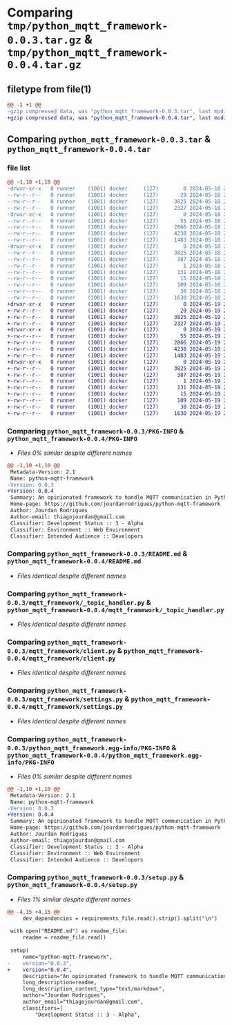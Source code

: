 # Comparing `tmp/python_mqtt_framework-0.0.3.tar.gz` & `tmp/python_mqtt_framework-0.0.4.tar.gz`

## filetype from file(1)

```diff
@@ -1 +1 @@
-gzip compressed data, was "python_mqtt_framework-0.0.3.tar", last modified: Sat May 18 21:24:35 2024, max compression
+gzip compressed data, was "python_mqtt_framework-0.0.4.tar", last modified: Sun May 19 20:22:29 2024, max compression
```

## Comparing `python_mqtt_framework-0.0.3.tar` & `python_mqtt_framework-0.0.4.tar`

### file list

```diff
@@ -1,18 +1,18 @@
-drwxr-xr-x   0 runner    (1001) docker     (127)        0 2024-05-18 21:24:35.496065 python_mqtt_framework-0.0.3/
--rw-r--r--   0 runner    (1001) docker     (127)       29 2024-05-18 21:24:08.000000 python_mqtt_framework-0.0.3/MANIFEST.in
--rw-r--r--   0 runner    (1001) docker     (127)     3825 2024-05-18 21:24:35.496065 python_mqtt_framework-0.0.3/PKG-INFO
--rw-r--r--   0 runner    (1001) docker     (127)     2327 2024-05-18 21:24:08.000000 python_mqtt_framework-0.0.3/README.md
-drwxr-xr-x   0 runner    (1001) docker     (127)        0 2024-05-18 21:24:35.496065 python_mqtt_framework-0.0.3/mqtt_framework/
--rw-r--r--   0 runner    (1001) docker     (127)       55 2024-05-18 21:24:08.000000 python_mqtt_framework-0.0.3/mqtt_framework/__init__.py
--rw-r--r--   0 runner    (1001) docker     (127)     2866 2024-05-18 21:24:08.000000 python_mqtt_framework-0.0.3/mqtt_framework/_topic_handler.py
--rw-r--r--   0 runner    (1001) docker     (127)     4238 2024-05-18 21:24:08.000000 python_mqtt_framework-0.0.3/mqtt_framework/client.py
--rw-r--r--   0 runner    (1001) docker     (127)     1483 2024-05-18 21:24:08.000000 python_mqtt_framework-0.0.3/mqtt_framework/settings.py
-drwxr-xr-x   0 runner    (1001) docker     (127)        0 2024-05-18 21:24:35.496065 python_mqtt_framework-0.0.3/python_mqtt_framework.egg-info/
--rw-r--r--   0 runner    (1001) docker     (127)     3825 2024-05-18 21:24:35.000000 python_mqtt_framework-0.0.3/python_mqtt_framework.egg-info/PKG-INFO
--rw-r--r--   0 runner    (1001) docker     (127)      387 2024-05-18 21:24:35.000000 python_mqtt_framework-0.0.3/python_mqtt_framework.egg-info/SOURCES.txt
--rw-r--r--   0 runner    (1001) docker     (127)        1 2024-05-18 21:24:35.000000 python_mqtt_framework-0.0.3/python_mqtt_framework.egg-info/dependency_links.txt
--rw-r--r--   0 runner    (1001) docker     (127)      131 2024-05-18 21:24:35.000000 python_mqtt_framework-0.0.3/python_mqtt_framework.egg-info/requires.txt
--rw-r--r--   0 runner    (1001) docker     (127)       15 2024-05-18 21:24:35.000000 python_mqtt_framework-0.0.3/python_mqtt_framework.egg-info/top_level.txt
--rw-r--r--   0 runner    (1001) docker     (127)      109 2024-05-18 21:24:08.000000 python_mqtt_framework-0.0.3/requirements-dev.txt
--rw-r--r--   0 runner    (1001) docker     (127)       38 2024-05-18 21:24:35.496065 python_mqtt_framework-0.0.3/setup.cfg
--rw-r--r--   0 runner    (1001) docker     (127)     1630 2024-05-18 21:24:08.000000 python_mqtt_framework-0.0.3/setup.py
+drwxr-xr-x   0 runner    (1001) docker     (127)        0 2024-05-19 20:22:29.144811 python_mqtt_framework-0.0.4/
+-rw-r--r--   0 runner    (1001) docker     (127)       29 2024-05-19 20:22:16.000000 python_mqtt_framework-0.0.4/MANIFEST.in
+-rw-r--r--   0 runner    (1001) docker     (127)     3825 2024-05-19 20:22:29.144811 python_mqtt_framework-0.0.4/PKG-INFO
+-rw-r--r--   0 runner    (1001) docker     (127)     2327 2024-05-19 20:22:16.000000 python_mqtt_framework-0.0.4/README.md
+drwxr-xr-x   0 runner    (1001) docker     (127)        0 2024-05-19 20:22:29.140811 python_mqtt_framework-0.0.4/mqtt_framework/
+-rw-r--r--   0 runner    (1001) docker     (127)       55 2024-05-19 20:22:16.000000 python_mqtt_framework-0.0.4/mqtt_framework/__init__.py
+-rw-r--r--   0 runner    (1001) docker     (127)     2866 2024-05-19 20:22:16.000000 python_mqtt_framework-0.0.4/mqtt_framework/_topic_handler.py
+-rw-r--r--   0 runner    (1001) docker     (127)     4238 2024-05-19 20:22:16.000000 python_mqtt_framework-0.0.4/mqtt_framework/client.py
+-rw-r--r--   0 runner    (1001) docker     (127)     1483 2024-05-19 20:22:16.000000 python_mqtt_framework-0.0.4/mqtt_framework/settings.py
+drwxr-xr-x   0 runner    (1001) docker     (127)        0 2024-05-19 20:22:29.144811 python_mqtt_framework-0.0.4/python_mqtt_framework.egg-info/
+-rw-r--r--   0 runner    (1001) docker     (127)     3825 2024-05-19 20:22:29.000000 python_mqtt_framework-0.0.4/python_mqtt_framework.egg-info/PKG-INFO
+-rw-r--r--   0 runner    (1001) docker     (127)      387 2024-05-19 20:22:29.000000 python_mqtt_framework-0.0.4/python_mqtt_framework.egg-info/SOURCES.txt
+-rw-r--r--   0 runner    (1001) docker     (127)        1 2024-05-19 20:22:29.000000 python_mqtt_framework-0.0.4/python_mqtt_framework.egg-info/dependency_links.txt
+-rw-r--r--   0 runner    (1001) docker     (127)      131 2024-05-19 20:22:29.000000 python_mqtt_framework-0.0.4/python_mqtt_framework.egg-info/requires.txt
+-rw-r--r--   0 runner    (1001) docker     (127)       15 2024-05-19 20:22:29.000000 python_mqtt_framework-0.0.4/python_mqtt_framework.egg-info/top_level.txt
+-rw-r--r--   0 runner    (1001) docker     (127)      109 2024-05-19 20:22:16.000000 python_mqtt_framework-0.0.4/requirements-dev.txt
+-rw-r--r--   0 runner    (1001) docker     (127)       38 2024-05-19 20:22:29.144811 python_mqtt_framework-0.0.4/setup.cfg
+-rw-r--r--   0 runner    (1001) docker     (127)     1630 2024-05-19 20:22:16.000000 python_mqtt_framework-0.0.4/setup.py
```

### Comparing `python_mqtt_framework-0.0.3/PKG-INFO` & `python_mqtt_framework-0.0.4/PKG-INFO`

 * *Files 0% similar despite different names*

```diff
@@ -1,10 +1,10 @@
 Metadata-Version: 2.1
 Name: python-mqtt-framework
-Version: 0.0.3
+Version: 0.0.4
 Summary: An opinionated framework to handle MQTT communication in Python.
 Home-page: https://github.com/jourdanrodrigues/python-mqtt-framework
 Author: Jourdan Rodrigues
 Author-email: thiagojourdan@gmail.com
 Classifier: Development Status :: 3 - Alpha
 Classifier: Environment :: Web Environment
 Classifier: Intended Audience :: Developers
```

### Comparing `python_mqtt_framework-0.0.3/README.md` & `python_mqtt_framework-0.0.4/README.md`

 * *Files identical despite different names*

### Comparing `python_mqtt_framework-0.0.3/mqtt_framework/_topic_handler.py` & `python_mqtt_framework-0.0.4/mqtt_framework/_topic_handler.py`

 * *Files identical despite different names*

### Comparing `python_mqtt_framework-0.0.3/mqtt_framework/client.py` & `python_mqtt_framework-0.0.4/mqtt_framework/client.py`

 * *Files identical despite different names*

### Comparing `python_mqtt_framework-0.0.3/mqtt_framework/settings.py` & `python_mqtt_framework-0.0.4/mqtt_framework/settings.py`

 * *Files identical despite different names*

### Comparing `python_mqtt_framework-0.0.3/python_mqtt_framework.egg-info/PKG-INFO` & `python_mqtt_framework-0.0.4/python_mqtt_framework.egg-info/PKG-INFO`

 * *Files 0% similar despite different names*

```diff
@@ -1,10 +1,10 @@
 Metadata-Version: 2.1
 Name: python-mqtt-framework
-Version: 0.0.3
+Version: 0.0.4
 Summary: An opinionated framework to handle MQTT communication in Python.
 Home-page: https://github.com/jourdanrodrigues/python-mqtt-framework
 Author: Jourdan Rodrigues
 Author-email: thiagojourdan@gmail.com
 Classifier: Development Status :: 3 - Alpha
 Classifier: Environment :: Web Environment
 Classifier: Intended Audience :: Developers
```

### Comparing `python_mqtt_framework-0.0.3/setup.py` & `python_mqtt_framework-0.0.4/setup.py`

 * *Files 1% similar despite different names*

```diff
@@ -4,15 +4,15 @@
     dev_dependencies = requirements_file.read().strip().split("\n")
 
 with open("README.md") as readme_file:
     readme = readme_file.read()
 
 setup(
     name="python-mqtt-framework",
-    version="0.0.3",
+    version="0.0.4",
     description="An opinionated framework to handle MQTT communication in Python.",
     long_description=readme,
     long_description_content_type="text/markdown",
     author="Jourdan Rodrigues",
     author_email="thiagojourdan@gmail.com",
     classifiers=[
         "Development Status :: 3 - Alpha",
```

